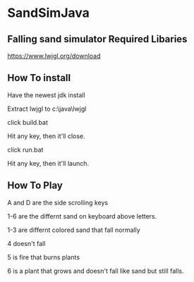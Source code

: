 # SandSimJava
Falling sand simulator
Required Libaries
------

https://www.lwjgl.org/download

How To install
-----------------
Have the newest jdk install

Extract lwjgl to c:\java\lwjgl

click build.bat

Hit any key, then it'll close.

click run.bat

Hit any key, then it'll launch.

How To Play
--------------

A and D are the side scrolling keys

1-6 are the differnt sand on keyboard above letters.

1-3 are differnt colored sand that fall normally

4 doesn't fall

5 is fire that burns plants

6 is a plant that grows and doesn't fall like sand but still falls.
